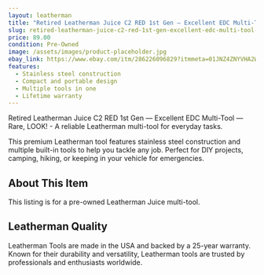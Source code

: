 ```yaml
---
layout: leatherman
title: "Retired Leatherman Juice C2 RED 1st Gen — Excellent EDC Multi-Tool — Rare, LOOK!"
slug: retired-leatherman-juice-c2-red-1st-gen-excellent-edc-multi-tool-rare-look
price: 89.00
condition: Pre-Owned
image: /assets/images/product-placeholder.jpg
ebay_link: https://www.ebay.com/itm/286226096829?itmmeta=01JNZ4ZNYVHA2WR9PW3TZ4J8TA&hash=item42a467a2bd:g:NKsAAOSw6ednZven&itmprp=enc%3AAQAKAAAAwFkggFvd1GGDu0w3yXCmi1cX8ftAhyIiqj1SgTCvY2wWV5jJQfV0axEgW3yOrWlCzp7h40x0tK%2FNf7h5BZV20zzvJ%2BfMk165gEqzNGPjIU1lrmggdYHX%2FYA5pvxV6cfSn8kZ9O1HTpDfRToVZ7XLK02Gws%2FA4UKD4piLiKR2ppYS2xnBiuFf0hjcCMvUlkZED7%2BSccjZ3NCHS41JJe7mbLKS664ng1g3%2FWN0ofILJs8CgwqVO5D6KINoK516FbWsmg%3D%3D%7Ctkp%3ABk9SR8Tf_uSvZQ
features:
  - Stainless steel construction
  - Compact and portable design
  - Multiple tools in one
  - Lifetime warranty
---
```


Retired Leatherman Juice C2 RED 1st Gen — Excellent EDC Multi-Tool — Rare, LOOK! - A reliable Leatherman multi-tool for everyday tasks.

This premium Leatherman tool features stainless steel construction and multiple built-in tools to help you tackle any job. Perfect for DIY projects, camping, hiking, or keeping in your vehicle for emergencies.

## About This Item

This listing is for a pre-owned Leatherman Juice multi-tool.

## Leatherman Quality

Leatherman Tools are made in the USA and backed by a 25-year warranty. Known for their durability and versatility, Leatherman tools are trusted by professionals and enthusiasts worldwide.

